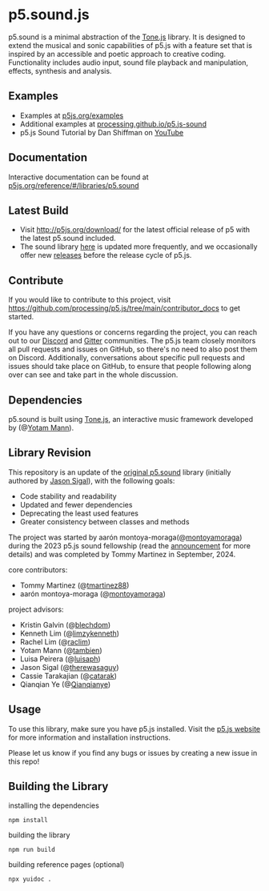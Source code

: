 # p5.sound.js

p5.sound is a minimal abstraction of the [Tone.js](https://tonejs.github.io/) library. It is designed to extend the musical and sonic capabilities of p5.js with a feature set that is inspired by an accessible and poetic approach to creative coding. Functionality includes audio input, sound file playback and manipulation,  effects, synthesis and analysis.

## Examples

- Examples at [p5js.org/examples](https://p5js.org/examples/)
- Additional examples at [processing.github.io/p5.js-sound](https://processing.github.io/p5.js-sound/)
- p5.js Sound Tutorial by Dan Shiffman on [YouTube](https://www.youtube.com/playlist?list=PLRqwX-V7Uu6aFcVjlDAkkGIixw70s7jpW)

## Documentation

Interactive documentation can be found at [p5js.org/reference/#/libraries/p5.sound](http://p5js.org/reference/#/libraries/p5.sound)

## Latest Build

- Visit http://p5js.org/download/ for the latest official release of p5 with the latest p5.sound included.
- The sound library [here](https://github.com/processing/p5.sound.js-pre-release) is updated more frequently, and we occasionally offer new [releases](https://github.com/processing/p5.sound.js-pre-release/releases) before the release cycle of p5.js.

## Contribute

If you would like to contribute to this project, visit https://github.com/processing/p5.js/tree/main/contributor_docs to get started.

If you have any questions or concerns regarding the project, you can reach out to our [Discord](https://discord.gg/HWzy4HpaEJ) and [Gitter](https://gitter.im/processing/p5.js-sound) communities. The p5.js team closely monitors all pull requests and issues on GitHub, so there's no need to also post them on Discord. Additionally, conversations about specific pull requests and issues should take place on GitHub, to ensure that people following along over can see and take part in the whole discussion.

## Dependencies

p5.sound is built using [Tone.js](https://github.com/tonejs/Tone.js), an interactive music framework developed by (@[Yotam Mann](https://github.com/tambien)).

## Library Revision

This repository is an update of the [original p5.sound](https://github.com/processing/p5.js-sound) library (initially authored by [Jason Sigal](https://github.com/therewasaguy)), with the following goals:

- Code stability and readability
- Updated and fewer dependencies
- Deprecating the least used features
- Greater consistency between classes and methods

The project was started by aarón montoya-moraga(@[montoyamoraga](https://github.com/montoyamoraga)) during the 2023 p5.js sound fellowship (read the [announcement](https://medium.com/@ProcessingOrg/announcing-the-2023-p5-sound-fellow-aar%C3%B3n-montoya-moraga-7613450902f6) for more details) and was completed by Tommy Martinez in September, 2024.

core contributors:
- Tommy Martinez (@[tmartinez88](https://github.com/tmartinez88))
- aarón montoya-moraga (@[montoyamoraga](https://github.com/montoyamoraga))

project advisors:
- Kristin Galvin (@[blechdom](https://github.com/blechdom))
- Kenneth Lim (@[limzykenneth](https://github.com/limzykenneth))
- Rachel Lim (@[raclim](https://github.com/raclim))
- Yotam Mann (@[tambien](https://github.com/tambien))
- Luisa Peirera (@[luisaph](https://github.com/luisaph))
- Jason Sigal (@[therewasaguy](https://github.com/therewasaguy))
- Cassie Tarakajian (@[catarak](https://github.com/catarak))
- Qianqian Ye (@[Qianqianye](https://github.com/Qianqianye))

## Usage

To use this library, make sure you have p5.js installed. Visit the [p5.js website](https://p5js.org/) for more information and installation instructions.

Please let us know if you find any bugs or issues by creating a new issue in this repo!

## Building the Library

installing the dependencies
```
npm install
```

building the library
```
npm run build
```

building reference pages (optional)
```
npx yuidoc .
```